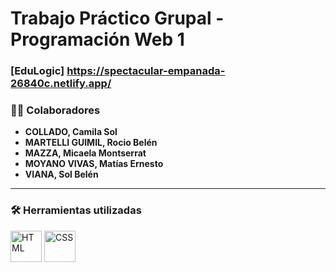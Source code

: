 # Trabajo Práctico Grupal - Programación Web 1  
###  [EduLogic] https://spectacular-empanada-26840c.netlify.app/ 
### 👩‍💻 Colaboradores  

- **COLLADO, Camila Sol**  
- **MARTELLI GUIMIL, Rocio Belén**  
- **MAZZA, Micaela Montserrat**  
- **MOYANO VIVAS, Matías Ernesto**  
- **VIANA, Sol Belén**  

---

### 🛠️ Herramientas utilizadas  
<p align="left">
  <img src="https://cdn.worldvectorlogo.com/logos/html-1.svg" alt="HTML" width="50" height="50"/>
  <img src="https://cdn.worldvectorlogo.com/logos/css-3.svg" alt="CSS" width="50" height="50"/>
</p>
